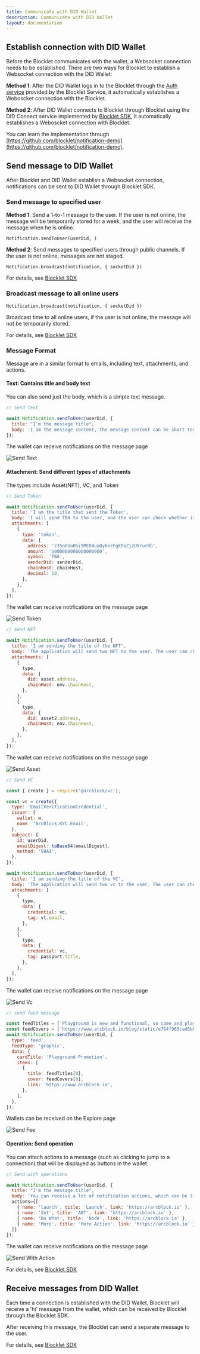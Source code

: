 ```yaml
---
title: Communicate with DID Wallet
description: Communicate with DID Wallet
layout: documentation
---
```


## Establish connection with DID Wallet

Before the Blocklet communicates with the wallet, a Websocket connection needs to be established. There are two ways for Blocklet to establish a Websocket connection with the DID Wallet:

**Method 1**: After the DID Wallet logs in to the Blocklet through the [Auth service](/how-to/auth) provided by the Blocklet Service, it automatically establishes a Weboscket connection with the Blocklet.

**Method 2**: After DID Wallet connects to Blocklet through Blocklet using the DID Connect service implemented by [Blocklet SDK](/reference/blocklet-sdk#did-connect), it automatically establishes a Weboscket connection with Blocklet.

You can learn the implementation through [https://github.com/blocklet/notification-demo](https://github.com/blocklet/notification-demo).

## Send message to DID Wallet

After Blocklet and DID Wallet establish a Websocket connection, notifications can be sent to DID Wallet through Blocklet SDK.

### Send message to specified user

**Method 1**: Send a 1-to-1 message to the user. If the user is not online, the message will be temporarily stored for a week, and the user will receive the message when he is online.

`Notification.sendToUser(userDid, )`

**Method 2**: Send messages to specified users through public channels. If the user is not online, messages are not staged.

`Notification.broadcast(notification, { socketDid })`

For details, see [Blocklet SDK](/reference/blocklet-sdk#notification)

### Broadcast message to all online users

`Notification.broadcast(notification, { socketDid })`

Broadcast time to all online users, if the user is not online, the message will not be temporarily stored.

For details, see [Blocklet SDK](/reference/blocklet-sdk#notification)

### Message Format

Message are in a similar format to emails, including text, attachments, and actions.

#### Text: Contains title and body text

You can also send just the body, which is a simple text message.

```javascript
// Send Text

await Notification.sendToUser(userDid, {
  title: "I'm the message title",
  body: 'I am the message content, the message content can be short text, long text, etc',
});
```

The wallet can receive notifications on the message page

![Send Text](./images/send-text.png)

#### Attachment: Send different types of attachments

The types include Asset(NFT), VC, and Token

```javascript
// Send Token

await Notification.sendToUser(userDid, {
  title: 'I am the title that sent the Token',
  body: 'I will send TBA to the user, and the user can check whether it is received in the balance part',
  attachments: [
    {
      type: 'token',
      data: {
        address: 'z35n6UoHSi9MED4uaQy6ozFgKPaZj2UKrurBG',
        amount: '1000000000000000000',
        symbol: 'TBA',
        senderDid: senderDid,
        chainHost: chainHost,
        decimal: 18,
      },
    },
  ],
});
```

The wallet can receive notifications on the message page

![Send Token](./images/send-token.png)

```javascript
// Send NFT

await Notification.sendToUser(userDid, {
  title: 'I am sending the title of the NFT',
  body: 'The application will send two NFT to the user. The user can check whether the corresponding NFT is received in the asset list',
  attachments: [
    {
      type,
      data: {
        did: asset.address,
        chainHost: env.chainHost,
      },
    },
    {
      type,
      data: {
        did: asset2.address,
        chainHost: env.chainHost,
      },
    },
  ],
});
```

The wallet can receive notifications on the message page

![Send Asset](./images/send-asset.png)

```javascript
// Send VC

const { create } = require('@arcblock/vc');

const vc = create({
  type: 'EmailVerificationCredential',
  issuer: {
    wallet: w,
    name: 'ArcBlock.KYC.Email',
  },
  subject: {
    id: userDid,
    emailDigest: toBase64(emailDigest),
    method: 'SHA3',
  },
});

await Notification.sendToUser(userDid, {
  title: 'I am sending the title of the VC',
  body: 'The application will send two vc to the user. The user can check whether the corresponding vc is received in the asset list',
  attachments: [
    {
      type,
      data: {
        credential: vc,
        tag: vt.email,
      },
    },
    {
      type,
      data: {
        credential: vc,
        tag: passport.title,
      },
    },
  ],
});
```

The wallet can receive notifications on the message page

![Send Vc](./images/send-vc.png)

```javascript
// send feed message

const feedTitles = ['Playground is new and functional, so come and play it'];
const feedCovers = ['https://www.arcblock.io/blog/static/e764f965cad5b051eea9616da31e87ce/11382/cover.jpg'];
await Notification.sendToUser(userDid, {
  type: 'feed',
  feedType: 'graphic',
  data: {
    cardTitle: 'Playground Promotion',
    items: [
      {
        title: feedTitles[0],
        cover: feedCovers[0],
        link: 'https://www.arcblock.io',
      },
    ],
  },
});
```

Wallets can be received on the Explore page

![Send Fee](./images/send-feed.png)

#### Operation: Send operation

You can attach actions to a message (such as clicking to jump to a connection) that will be displayed as buttons in the wallet.

```javascript
// Send with operations

await Notification.sendToUser(userDid, {
  title: "I'm the message title",
  body: 'You can receive a lot of notification actions, which can be links or buttons that can be manipulated',
  actions={[
    { name: 'launch', title: 'Launch', link: 'https://arcblock.io' },
    { name: 'Set', title: 'ABT', link: 'https://arcblock.io' },
    { name: 'Do What', title: 'Node', link: 'https://arcblock.io' },
    { name: 'More', title: 'More Action', link: 'https://arcblock.io' },
  ]}
});
```

The wallet can receive notifications on the message page

![Send With Action](./images/send-with-action.png)

For details, see [Blocklet SDK](/reference/blocklet-sdk#notification)

## Receive messages from DID Wallet

Each time a connection is established with the DID Wallet, Blocklet will receive a 'hi' message from the wallet, which can be received by Blocklet through the Blocklet SDK.

After receiving this message, the Blocklet can send a separate message to the user.

For details, see [Blocklet SDK](/reference/blocklet-sdk#notification)
